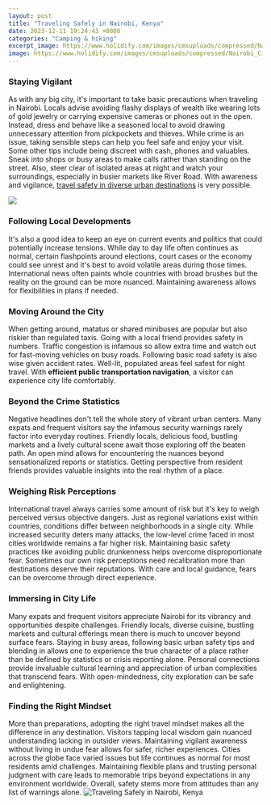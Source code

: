 ```yaml
---
layout: post
title: "Traveling Safely in Nairobi, Kenya"
date: 2023-12-11 19:24:43 +0000
categories: "Camping & hiking"
excerpt_image: https://www.holidify.com/images/cmsuploads/compressed/Nairobi_City_centre_including_Basilica_20221029202835.jpg
image: https://www.holidify.com/images/cmsuploads/compressed/Nairobi_City_centre_including_Basilica_20221029202835.jpg
---
```


### Staying Vigilant
As with any big city, it's important to take basic precautions when traveling in Nairobi. Locals advise avoiding flashy displays of wealth like wearing lots of gold jewelry or carrying expensive cameras or phones out in the open. Instead, dress and behave like a seasoned local to avoid drawing unnecessary attention from pickpockets and thieves. While crime is an issue, taking sensible steps can help you feel safe and enjoy your visit.
Some other tips include being discreet with cash, phones and valuables. Sneak into shops or busy areas to make calls rather than standing on the street. Also, steer clear of isolated areas at night and watch your surroundings, especially in busier markets like River Road. With awareness and vigilance, [travel safety in diverse urban destinations](https://travelokla.github.io/2024-01-08-s-xe9curit-xe9-dans-les-r-xe9gions-rurales-de-guyane/) is very possible.

![](https://media.worldnomads.com/travel-safety/kenya/downtown-nairobi-kenya-gettyimages-100378472.jpg)
### Following Local Developments
It's also a good idea to keep an eye on current events and politics that could potentially increase tensions. While day to day life often continues as normal, certain flashpoints around elections, court cases or the economy could see unrest and it's best to avoid volatile areas during those times. International news often paints whole countries with broad brushes but the reality on the ground can be more nuanced. Maintaining awareness allows for flexibilities in plans if needed.
### Moving Around the City  
When getting around, matatus or shared minibuses are popular but also riskier than regulated taxis. Going with a local friend provides safety in numbers. Traffic congestion is infamous so allow extra time and watch out for fast-moving vehicles on busy roads. Following basic road safety is also wise given accident rates. Well-lit, populated areas feel safest for night travel. With **efficient public transportation navigation**, a visitor can experience city life comfortably.
### Beyond the Crime Statistics
Negative headlines don't tell the whole story of vibrant urban centers. Many expats and frequent visitors say the infamous security warnings rarely factor into everyday routines. Friendly locals, delicious food, bustling markets and a lively cultural scene await those exploring off the beaten path. An open mind allows for encountering the nuances beyond sensationalized reports or statistics. Getting perspective from resident friends provides valuable insights into the real rhythm of a place.
### Weighing Risk Perceptions
International travel always carries some amount of risk but it's key to weigh perceived versus objective dangers. Just as regional variations exist within countries, conditions differ between neighborhoods in a single city. While increased security deters many attacks, the low-level crime faced in most cities worldwide remains a far higher risk. Maintaining basic safety practices like avoiding public drunkenness helps overcome disproportionate fear. Sometimes our own risk perceptions need recalibration more than destinations deserve their reputations. With care and local guidance, fears can be overcome through direct experience. 
### Immersing in City Life
Many expats and frequent visitors appreciate Nairobi for its vibrancy and opportunities despite challenges. Friendly locals, diverse cuisine, bustling markets and cultural offerings mean there is much to uncover beyond surface fears. Staying in busy areas, following basic urban safety tips and blending in allows one to experience the true character of a place rather than be defined by statistics or crisis reporting alone. Personal connections provide invaluable cultural learning and appreciation of urban complexities that transcend fears. With open-mindedness, city exploration can be safe and enlightening.
### Finding the Right Mindset
More than preparations, adopting the right travel mindset makes all the difference in any destination. Visitors tapping local wisdom gain nuanced understanding lacking in outsider views. Maintaining vigilant awareness without living in undue fear allows for safer, richer experiences. Cities across the globe face varied issues but life continues as normal for most residents amid challenges. Maintaining flexible plans and trusting personal judgment with care leads to memorable trips beyond expectations in any environment worldwide. Overall, safety stems more from attitudes than any list of warnings alone.
![Traveling Safely in Nairobi, Kenya](https://www.holidify.com/images/cmsuploads/compressed/Nairobi_City_centre_including_Basilica_20221029202835.jpg)